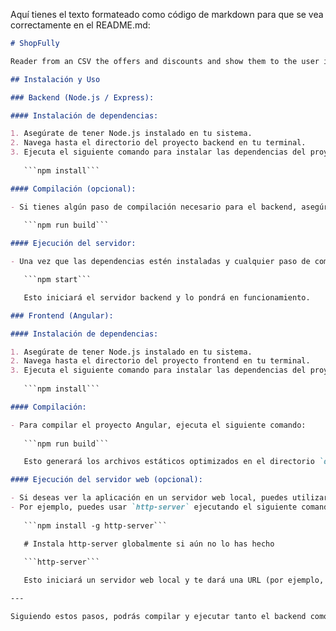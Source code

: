 Aquí tienes el texto formateado como código de markdown para que se vea correctamente en el README.md:

```markdown
# ShopFully

Reader from an CSV the offers and discounts and show them to the user in a Angular component

## Instalación y Uso

### Backend (Node.js / Express):

#### Instalación de dependencias:

1. Asegúrate de tener Node.js instalado en tu sistema.
2. Navega hasta el directorio del proyecto backend en tu terminal.
3. Ejecuta el siguiente comando para instalar las dependencias del proyecto:
   
   ```npm install```

#### Compilación (opcional):

- Si tienes algún paso de compilación necesario para el backend, asegúrate de configurar el script de compilación en el `package.json` y ejecútalo según sea necesario. Por ejemplo:
   
   ```npm run build```

#### Ejecución del servidor:

- Una vez que las dependencias estén instaladas y cualquier paso de compilación haya sido completado, puedes iniciar el servidor Node.js ejecutando el siguiente comando:

   ```npm start```

   Esto iniciará el servidor backend y lo pondrá en funcionamiento.

### Frontend (Angular):

#### Instalación de dependencias:

1. Asegúrate de tener Node.js instalado en tu sistema.
2. Navega hasta el directorio del proyecto frontend en tu terminal.
3. Ejecuta el siguiente comando para instalar las dependencias del proyecto:
  
   ```npm install```

#### Compilación:

- Para compilar el proyecto Angular, ejecuta el siguiente comando:
   
   ```npm run build```

   Esto generará los archivos estáticos optimizados en el directorio `dist/`.

#### Ejecución del servidor web (opcional):

- Si deseas ver la aplicación en un servidor web local, puedes utilizar herramientas como `http-server`, `live-server`, o simplemente servir los archivos estáticos con un servidor web como Apache o Nginx.
- Por ejemplo, puedes usar `http-server` ejecutando el siguiente comando en el directorio `dist/`:
  
   ```npm install -g http-server``` 

   # Instala http-server globalmente si aún no lo has hecho
  
   ```http-server```

   Esto iniciará un servidor web local y te dará una URL (por ejemplo, `http://localhost:8080`) donde puedes acceder a la aplicación frontend compilada.

---

Siguiendo estos pasos, podrás compilar y ejecutar tanto el backend como el frontend de tu aplicación. Asegúrate de verificar cualquier mensaje de error o advertencia que puedas ver durante estos pasos y abordarlos según sea necesario.
```

